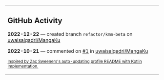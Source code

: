 <table><tr><td valign="top" width="100%">    

## GitHub Activity

**2022-12-22** — created branch `refactor/kmm-beta` on [uwaisalqadri/MangaKu](https://github.com/uwaisalqadri/MangaKu)

**2022-10-21** — commented on [#1](https://github.com/uwaisalqadri/MangaKu/issues/1#issuecomment-1287597901) in [uwaisalqadri/MangaKu](https://github.com/uwaisalqadri/MangaKu)
                
<sub><a href="https://github.com/ZacSweers/ZacSweers/">Inspired by Zac Sweeners's auto-updating profile README with Kotlin Implementation.</a></sub>
        